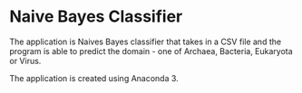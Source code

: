 # Naive Bayes Classifier

The application is Naives Bayes classifier that takes in a CSV file and the program is able to predict the domain - one of Archaea, Bacteria, Eukaryota or Virus.

The application is created using Anaconda 3.
